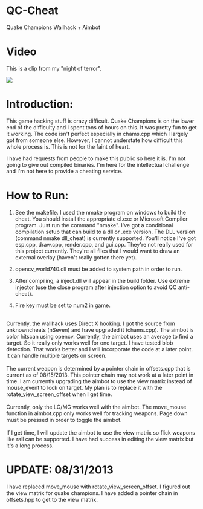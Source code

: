 # QC-Cheat
Quake Champions Wallhack + Aimbot

# Video

This is a clip from my "night of terror". 

![](https://github.com/dtomsig/QC-Cheat/blob/main/Sample%20Run.gif)

# Introduction:

This game hacking stuff is crazy difficult. Quake Champions is on the lower end of the difficulty and I spent tons of hours on this. It was pretty 
fun to get it working. The code isn't perfect especially in chams.cpp which I largely got from someone else. However, I cannot understate how difficult
this whole process is. This is not for the faint of heart.

I have had requests from people to make this public so here it is. I'm not going to give out compiled binaries. I'm here for the intellectual challenge
and I'm not here to provide a cheating service.



# How to Run:

1. See the makefile. I used the nmake program on windows to build the cheat. You should install the appropriate
   cl.exe or Microsoft Compiler program. Just run the command "nmake". I've got a conditional compilation setup that can build to
   a dll or .exe version. The DLL version (command nmake dll_cheat) is currently supported. You'll notice I've got esp.cpp, draw.cpp, render.cpp, and gui.cpp.
   They're not really used for this project currently. They're all files that I would want to draw an external overlay (haven't really gotten there yet).

2. opencv_world740.dll must be added to system path in order to run.

3. After compiling, a inject.dll will appear in the build folder. Use extreme injector (use the close program after injection option to avoid QC anti-cheat).

4. Fire key must be set to num2 in game. 

<br />
Currently, the wallhack uses Direct X hooking. I got the source from unknowncheats (nSeven) and have upgraded it (chams.cpp). The aimbot is color hitscan using opencv.
Currently, the aimbot uses an average to find a target.  So it really only works well for one target. I have tested blob detection. That works better and I will 
incorporate the code at a later point. It can handle multiple targets on screen.
<br />
<br />
The current weapon is determined by a pointer chain in offsets.cpp that is current as of 08/15/2013. This pointer chain may not work at a later point in time.
I am currently upgrading the aimbot to use the view matrix instead of mouse_event to lock on target.  My plan is to replace it with the
rotate_view_screen_offset when I get time.

<br />
<br />
Currently, only the LG/MG works well with the aimbot. The move_mouse function in 
aimbot.cpp only works well for tracking weapons. Page down must be pressed in order to toggle the aimbot. 
<br />
<br />
If I get time, I will update the aimbot to use the view matrix so flick weapons like rail can be supported. I have had success in editing the view matrix but
it's a long process. 

<br/> 

# UPDATE: 08/31/2013

I have replaced move_mouse with rotate_view_screen_offset. I figured out the view matrix for quake champions. I have added a pointer chain in offsets.hpp
to get to the view matrix.

